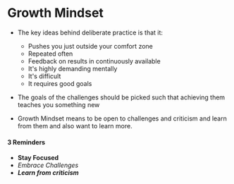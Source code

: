 # Growth Mindset

- The key ideas behind deliberate practice is that it:
    - Pushes you just outside your comfort zone
    - Repeated often
    - Feedback on results in continuously available
    - It's highly demanding mentally
    - It's difficult
    - It requires good goals
- The goals of the challenges should be picked such that achieving them teaches you something new

- Growth Mindset means to be open to challenges and criticism and learn from them and also want to learn more.

#### 3 Reminders

- **Stay Focused**
- *Embrace Challenges*
- ***Learn from criticism***